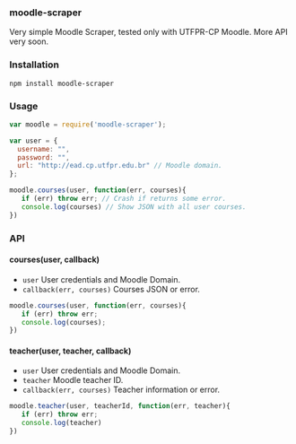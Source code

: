 ### moodle-scraper

Very simple Moodle Scraper, tested only with UTFPR-CP Moodle. More API very soon.

### Installation

    npm install moodle-scraper

### Usage

```javascript
var moodle = require('moodle-scraper');

var user = {
  username: "",
  password: "",
  url: "http://ead.cp.utfpr.edu.br" // Moodle domain.
};

moodle.courses(user, function(err, courses){
   if (err) throw err; // Crash if returns some error.
   console.log(courses) // Show JSON with all user courses.
})
```

### API

#### courses(user, callback)
* `user` User credentials and Moodle Domain.
* `callback(err, courses)` Courses JSON or error.

```javascript
moodle.courses(user, function(err, courses){
   if (err) throw err;
   console.log(courses);
})
```

#### teacher(user, teacher, callback)
* `user` User credentials and Moodle Domain.
* `teacher` Moodle teacher ID.
* `callback(err, courses)` Teacher information or error.

```javascript
moodle.teacher(user, teacherId, function(err, teacher){
   if (err) throw err;
   console.log(teacher)
})
```
